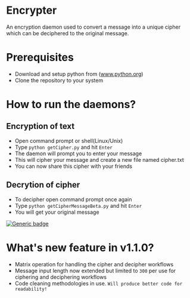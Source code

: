 # Encrypter
An encryption daemon used to convert a message into a unique cipher which can be deciphered to the original message.

# Prerequisites
* Download and setup python from (www.python.org)
* Clone the repository to your system

# How to run the daemons?
## Encryption of text
* Open command prompt or shell(Linux/Unix)
* Type `python getCipher.py` and hit `Enter`
* The daemon will prompt you to enter your message
* This will cipher your message and create a new file named cipher.txt
* You can now share this cipher with your friends

## Decrytion of cipher
* To decipher open command prompt once again 
* Type `python getCipherMessageBeta.py` and hit `Enter`
* You will get your original message 

[![Generic badge](https://img.shields.io/badge/Release-v1.1.0-<COLOR>.svg)](https://shields.io/)

# What's new feature in v1.1.0?
* Matrix operation for handling the cipher and decipher workflows
* Message input length now extended but limited to `300` per use for ciphering and deciphering workflows
* Code cleaning methodologies in use. `Will produce better code for readability!`